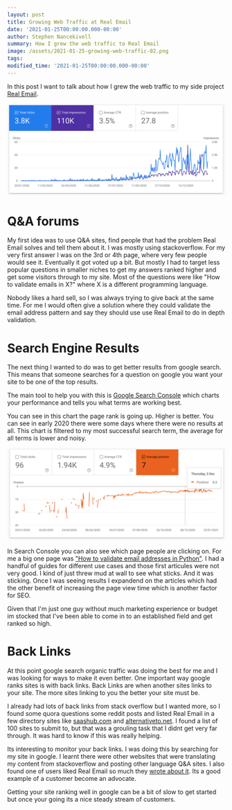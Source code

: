 ```yaml
---
layout: post
title: Growing Web Traffic at Real Email
date: '2021-01-25T00:00:00.000-00:00'
author: Stephen Nancekivell
summary: How I grew the web traffic to Real Email
image: /assets/2021-01-25-growing-web-traffic-02.png
tags:
modified_time: '2021-01-25T00:00:00.000-00:00'
---
```


In this post I want to talk about how I grew the web traffic to my side project [Real Email](https://isitarealemail.com).

![Web Traffic Chart](/assets/2021-01-25-growing-web-traffic-02.png)

# Q&A forums

My first idea was to use Q&A sites, find people that had the problem Real Email solves and tell them about it. I was mostly using stackoverflow. For my very first answer I was on the 3rd or 4th page, where very few people would see it. Eventually it got voted up a bit. But mostly I had to target less popular questions in smaller niches to get my answers ranked higher and get some visitors through to my site. Most of the questions were like "How to validate emails in X?" where X is a different programming language.

Nobody likes a hard sell, so I was always trying to give back at the same time. For me I would often give a solution where they could validate the email address pattern and say they should use use Real Email to do in depth validation.


# Search Engine Results

The next thing I wanted to do was to get better results from google search. This means that someone searches for a question on google you want your site to be one of the top results.

The main tool to help you with this is [Google Search Console](https://search.google.com/search-console/about) which charts your performance and tells you what terms are working best.

You can see in this chart the page rank is going up. Higher is better. You can see in early 2020 there were some days where there were no results at all. This chart is filtered to my most successful search term, the average for all terms is lower and noisy.

![chart showing page rank](/assets/2021-01-25-growing-web-traffic-01.png)

In Search Console you can also see which page people are clicking on. For me a big one page was ["How to validate email addresses in Python"](https://docs.isitarealemail.com/how-to-validate-email-addresses-in-python). I had a handful of guides for different use cases and those first articules were not very good. I kind of just threw mud at wall to see what sticks. And it was sticking. Once I was seeing results I expandend on the articles which had the other benefit of increasing the page view time which is another factor for SEO.

Given that I'm just one guy without much marketing experience or budget im stocked that I've been able to come in to an established field and get ranked so high.



# Back Links

At this point google search organic traffic was doing the best for me and I was looking for ways to make it even better. One important way google ranks sites is with back links. Back Links are when another sites links to your site. The more sites linking to you the better your site must be.

I already had lots of back links from stack overflow but I wanted more, so I found some quora questions some reddit posts and listed Real Email in a few directory sites like [saashub.com](https://saashub.com) and [alternativeto.net](https://alternativeto.net). I found a list of 100 sites to submit to, but that was a grouling task that I didnt get very far through. It was hard to know if this was really helping.

Its interesting to monitor your back links. I was doing this by searching for my site in google. I learnt there were other websites that were translating my content from stackoverflow and posting other language Q&A sites. I also found one of users liked Real Email so much they [wrote about it](https://medium.com/@alsarooj94/how-to-automate-email-verifier-with-python-streamlit-and-deploy-it-using-heroku-6041bdf202b5
). Its a good example of a customer become an advocate.



Getting your site ranking well in google can be a bit of slow to get started but once your going its a nice steady stream of customers.



